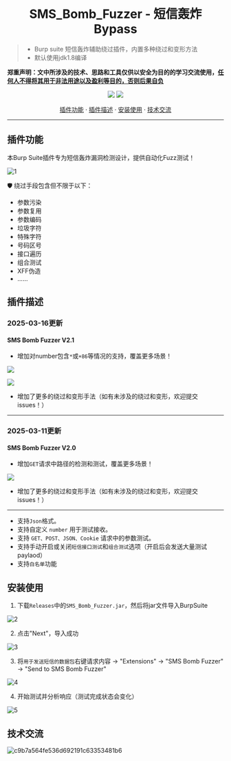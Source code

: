 <h1 align="center">SMS_Bomb_Fuzzer - 短信轰炸 Bypass</h1>

>* Burp suite 短信轰炸辅助绕过插件，内置多种绕过和变形方法
>* 默认使用jdk1.8编译

**郑重声明：文中所涉及的技术、思路和工具仅供以安全为目的的学习交流使用，<u>任何人不得将其用于非法用途以及盈利等目的，否则后果自负</u>** 
<p align="center">
<a href="https://github.com/yuziiiiiiiiii/SMS_Bomb_Fuzzer"><img src="https://img.shields.io/badge/Burp%20Suite-Extension-orange"></a>
<a href="https://github.com/yuziiiiiiiiii/SMS_Bomb_Fuzzer"><img  src="https://goreportcard.com/badge/github.com/projectdiscovery/httpx"></a>
</p>
<p align="center"><a href="#插件功能">插件功能</a> · <a href="#插件描述">插件描述</a> · <a href="#安装使用">安装使用</a> · <a href="#技术交流">技术交流</a></p>

---

## 插件功能

本Burp Suite插件专为短信轰炸漏洞检测设计，提供自动化Fuzz测试！

![1](https://gitee.com/yuziiiiiiiiii/blog/raw/master/img/20250307005532861.webp)

🛡️ 绕过手段包含但不限于以下：

* 参数污染
* 参数复用
* 参数编码
* 垃圾字符
* 特殊字符
* 号码区号
* 接口遍历
* 组合测试
* XFF伪造
* ......

## 插件描述

### 2025-03-16更新
#### SMS Bomb Fuzzer V2.1
* 增加对number包含`*`或`+86`等情况的支持，覆盖更多场景！

![](https://gitee.com/yuziiiiiiiiii/blog/raw/master/img/20250316012811196.webp)

![](https://gitee.com/yuziiiiiiiiii/blog/raw/master/img/20250316012843443.webp)

* 增加了更多的绕过和变形手法（如有未涉及的绕过和变形，欢迎提交issues！）

**********

### 2025-03-11更新
#### SMS Bomb Fuzzer V2.0
* 增加`GET`请求中路径的检测和测试，覆盖更多场景！

![](https://gitee.com/yuziiiiiiiiii/blog/raw/master/img/20250311235707242.webp)

* 增加了更多的绕过和变形手法（如有未涉及的绕过和变形，欢迎提交issues！）

**********

* 支持`Json`格式。
* 支持自定义 `number` 用于测试接收。
* 支持 `GET、POST、JSON、Cookie` 请求中的参数测试。
* 支持手动开启或关闭`短信接口测试`和`组合测试`选项（开启后会发送大量测试paylaod）
* 支持`白名单`功能

## 安装使用

1. 下载`Releases`中的`SMS_Bomb_Fuzzer.jar`，然后将jar文件导入BurpSuite

![2](https://gitee.com/yuziiiiiiiiii/blog/raw/master/img/20250307012034724.webp)

2. 点击"Next"，导入成功

![3](https://gitee.com/yuziiiiiiiiii/blog/raw/master/img/20250308003410006.webp)

3. 将`用于发送短信的数据包`右键请求内容 → "Extensions" → "SMS Bomb Fuzzer" → "Send to SMS Bomb Fuzzer"

![4](https://gitee.com/yuziiiiiiiiii/blog/raw/master/img/20250307014434369.webp)

4. 开始测试并分析响应（测试完成状态会变化）

![5](https://gitee.com/yuziiiiiiiiii/blog/raw/master/img/20250307005532861.webp)

## 技术交流

![c9b7a564fe536d692191c63353481b6](https://github.com/user-attachments/assets/db515989-0e0e-49d2-884d-1f6398dc4ee7)

